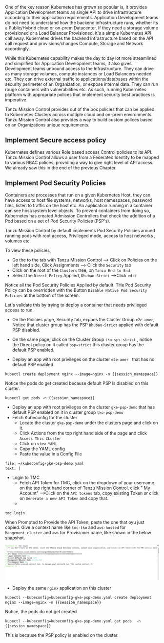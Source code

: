 One of the key reason Kubernetes has grown so popular is, It provides Application Development teams an single API to drive infrastructure according to their application requirements. Application Development teams do not need to understand how the backend infrastructure runs, whether its a Public/Hybrid cloud or on-prem Datacenter. If they need a storage volume provisioned or a Load Balancer Provisioned, it's a simple Kubernetes API call away. Kubernetes drives the backend infrastructure based on the API call request and provisions/changes Compute, Storage and Network accordingly.

While this Kubernetes capability makes the day to day lot more streamlined and simplified for Application Development teams, it also gives Development teams unbound access to the Infrastructure. They can drive as many storage volumes, compute instances or Load Balancers needed etc. They can drive external traffic to applications/databases within the security perimeter of an Organization, or expose internal data. They can run rouge containers with vulnerabilities etc. As such, running Kubernetes platform with appropriate polices that implement security best practices is imperative.

Tanzu Mission Control provides out of the box policies that can be applied to Kubernetes Clusters across multiple cloud and on-prem environments. Tanzu Mission Control also provides a way to build custom polices based on an Organizations unique requirements.

## Implement Secure access policy

Kubernetes defines various Role based access Control policies to its API. Tanzu Mission Control allows a user from a Federated Identity to be mapped to various RBAC polices, providing a way to give right level of API access. We already saw this in the end of the previous Chapter. 

## Implement Pod Security Policies

Containers are processes that run on a given Kubernetes Host, they can have access to host file systems, networks, host namespaces, password files, listen to traffic on the host etc. An application running in a container can see host/system level objects. To prevent containers from doing so, Kubernetes has created Admission Controllers that check the addition of a Pod based on a set of Pod Security Policies (PSP's). 

Tanzu Mission Control by default implements Pod Security Policies around running pods with root access, Privileged mode, access to host networks , volumes etc.

To view these policies,

- Go the to the tab with Tanzu Mission Control --> Click on Policies on the left hand side, Click Assignments --> Click the `Security` tab
- Click on the root of the `Clusters` tree, on `Tanzu End to End`
- Select the `Direct Policy` Applied, `Dhubao-Strict` -->Click `edit`

Notice all the Pod Security Policies Applied by default.
THe Pod Security Policy can be overridden with the Button `Disable Native Pod Security Policies` at the bottom of the screen.

Let's validate this by trying to deploy a container that needs privileged access to run.

- On the Policies page, Security tab, expans the Cluster Group `e2e-amer`, Notice that cluster group has the PSP `Dhubao-Strict` applied with default PSP disabled.
- On the same page, click on the Cluster Group `tko-sps-strict` , notice the Direct policy on it called `psp=strict` this cluster group has the default PSP enabled.

- Deploy an app with root privileges on the cluster `e2e-amer ` that has no default PSP enabled

```execute
kubectl create deployment nginx --image=nginx -n {{session_namespace}}
```
Notice the pods do get created because default PSP is disabled on this cluster.

```
kubectl get pods -n {{session_namespace}}
```

- Deploy an app with root privileges on the cluster `gke-psp-demo` that has default PSP enabled on it in cluster group `tko-psp-demo`
- Fetch Kubeconfig for the cluster
  - Locate the cluster `gke-psp-demo` under the clusters page and click on it.
  - Click Actions from the top right hand side of the page and click `Access This CLuster`
  - Click on `view YAML`
  - Copy the YAML  config
  - Paste the value in a Config File
  
```editor:append-lines-to-file
file: ~/kubeconfig-gke-psp-demo.yaml
text: |
```

- Login to TMC
  - Fetch API Token for TMC, click on the dropdown of your username on the top right hand corner of Tanzu Mission Control, click " My Account" -->Click on the `API tokens` tab, copy existing Token or click on `Generate a new API Token` and copy that.
  - 
```execute
tmc login 
```
When Prompted to Provide the API Token, paste the one that oyu just copied. Give a context name like `tmc-tko` and `aws-hosted` for `Mangement_cluster` and `aws` for Provisioner name, like shown in the below snapshot.

![TMC Access Token](../images/tmc-access-api.png)

  - Deploy the same `nginx` application on this cluster 
  
```execute
kubectl --kubeconfig=kubeconfig-gke-psp-demo.yaml create deployment nginx --image=nginx -n {{session_namespace}}
```
Notice, the pods do not get created

```execute
kubectl --kubeconfig=kubeconfig-gke-psp-demo.yaml get pods  -n {{session_namespace}}
```
This is because the PSP policy is enabled on the cluster.